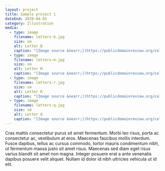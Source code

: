```yaml
---
layout: project
title: Sample project 1
dateEnd: 2020-04-05
category: Illustration
media:
  - type: image
    filename: letters-b.jpg
    size: sm
    alt: Letter B
    caption: "[Image source &nearr;](https://publicdomainreview.org/collection/an-alphabet-of-organic-type-ca-1650)"
  - type: image
    filename: letters-m.jpg
    size: sm
    alt: Letter M
    caption: "[Image source &nearr;](https://publicdomainreview.org/collection/an-alphabet-of-organic-type-ca-1650)"
  - type: image
    filename: letters-r.jpg
    size: sm
    alt: Letter R
    caption: "[Image source &nearr;](https://publicdomainreview.org/collection/an-alphabet-of-organic-type-ca-1650)"
  - type: image
    filename: letters-q.jpg
    size: sm
    alt: Letter Q
    caption: "[Image source &nearr;](https://publicdomainreview.org/collection/an-alphabet-of-organic-type-ca-1650)"
---
```


Cras mattis consectetur purus sit amet fermentum. Morbi leo risus, porta ac consectetur ac, vestibulum at eros. Maecenas faucibus mollis interdum. Fusce dapibus, tellus ac cursus commodo, tortor mauris condimentum nibh, ut fermentum massa justo sit amet risus. Maecenas sed diam eget risus varius blandit sit amet non magna. Integer posuere erat a ante venenatis dapibus posuere velit aliquet. Nullam id dolor id nibh ultricies vehicula ut id elit.
